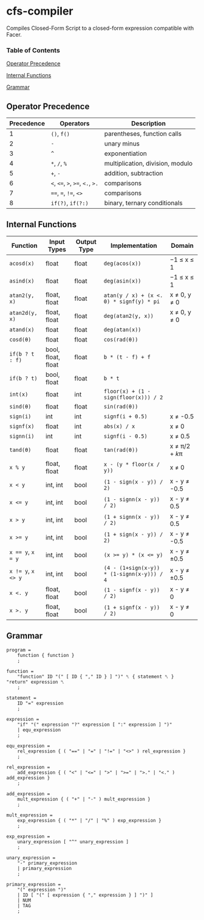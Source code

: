 # cfs-compiler
Compiles Closed-Form Script to a closed-form expression compatible with Facer.

### Table of Contents
[Operator Precedence](#operator-precedence)

[Internal Functions](#internal-functions)

[Grammar](#grammar)

## Operator Precedence
| Precedence | Operators                        | Description                      |
| ---------- | -------------------------------- | -------------------------------- |
| 1          | `()`, `f()`                      | parentheses, function calls      |
| 2          | `-`                              | unary minus                      |
| 3          | `^`                              | exponentiation                   |
| 4          | `*`, `/`, `%`                    | multiplication, division, modulo |
| 5          | `+`, `-`                         | addition, subtraction            |
| 6          | `<`, `<=`, `>`, `>=`, `<.`, `>.` | comparisons                      |
| 7          | `==`, `=`, `!=`, `<>`            | comparisons                      |
| 8          | `if(?)`, `if(?:)`                | binary, ternary conditionals     |

## Internal Functions
| Function           | Input Types        | Output Type | Implementation                             | Domain         |
| ------------------ | ------------------ | ----------- | -------------------------------------------| -------------- |
| `acosd(x)`         | float              | float       | `deg(acos(x))`                             | −1 ≤ x ≤ 1     |
| `asind(x)`         | float              | float       | `deg(asin(x))`                             | −1 ≤ x ≤ 1     |
| `atan2(y, x)`      | float, float       | float       | `atan(y / x) + (x <. 0) * signf(y) * pi`   | x ≠ 0, y ≠ 0   |
| `atan2d(y, x)`     | float, float       | float       | `deg(atan2(y, x))`                         | x ≠ 0, y ≠ 0   |
| `atand(x)`         | float              | float       | `deg(atan(x))`                             |                |
| `cosd(θ)`          | float              | float       | `cos(rad(θ))`                              |                |
| `if(b ? t : f)`    | bool, float, float | float       | `b * (t - f) + f`                          |                |
| `if(b ? t)`        | bool, float        | float       | `b * t`                                    |                |
| `int(x)`           | float              | int         | `floor(x) + (1 - sign(floor(x))) / 2`      |                |
| `sind(θ)`          | float              | float       | `sin(rad(θ))`                              |                |
| `sign(i)`          | int                | int         | `signf(i + 0.5)`                           | x ≠ -0.5       |
| `signf(x)`         | float              | int         | `abs(x) / x`                               | x ≠ 0          |
| `signn(i)`         | int                | int         | `signf(i - 0.5)`                           | x ≠ 0.5        |
| `tand(θ)`          | float              | float       | `tan(rad(θ))`                              | x ≠ π/2 + *k*π |
| `x % y`            | float, float       | float       | `x - (y * floor(x / y))`                   | x ≠ 0          |
| `x < y`            | int, int           | bool        | `(1 - sign(x - y)) / 2)`                   | x - y ≠ -0.5   |
| `x <= y`           | int, int           | bool        | `(1 - signn(x - y)) / 2)`                  | x - y ≠ 0.5    |
| `x > y`            | int, int           | bool        | `(1 + signn(x - y)) / 2)`                  | x - y ≠ 0.5    |
| `x >= y`           | int, int           | bool        | `(1 + sign(x - y)) / 2)`                   | x - y ≠ -0.5   |
| `x == y`, `x = y`  | int, int           | bool        | `(x >= y) * (x <= y)`                      | x - y ≠ ±0.5   |
| `x != y`, `x <> y` | int, int           | bool        | `(4 - (1+sign(x-y)) * (1-signn(x-y))) / 4` | x - y ≠ ±0.5   |
| `x <. y`           | float, float       | bool        | `(1 - signf(x - y)) / 2)`                  | x - y ≠ 0      |
| `x >. y`           | float, float       | bool        | `(1 + signf(x - y)) / 2)`                  | x - y ≠ 0      |

## Grammar
```ebnf
program =
    function { function }
    ;

function =
    "function" ID "(" [ ID { "," ID } ] ")" ␤ { statement ␤ } "return" expression ␤
    ;

statement =
    ID "=" expression
    ;

expression =
    "if" "(" expression "?" expression [ ":" expression ] ")"
    | equ_expression
    ;

equ_expression =
    rel_expression { ( "==" | "=" | "!=" | "<>" ) rel_expression }
    ;

rel_expression =
    add_expression { ( "<" | "<=" | ">" | ">=" | ">." | "<." ) add_expression }
    ;

add_expression =
    mult_expression { ( "+" | "-" ) mult_expression }
    ;

mult_expression =
    exp_expression { ( "*" | "/" | "%" ) exp_expression }
    ;

exp_expression =
    unary_expression [ "^" unary_expression ]
    ;

unary_expression =
    "-" primary_expression
    | primary_expression
    ;

primary_expression =
    "(" expression ")"
    | ID [ "(" [ expression { "," expression } ] ")" ]
    | NUM
    | TAG
    ;
```    

